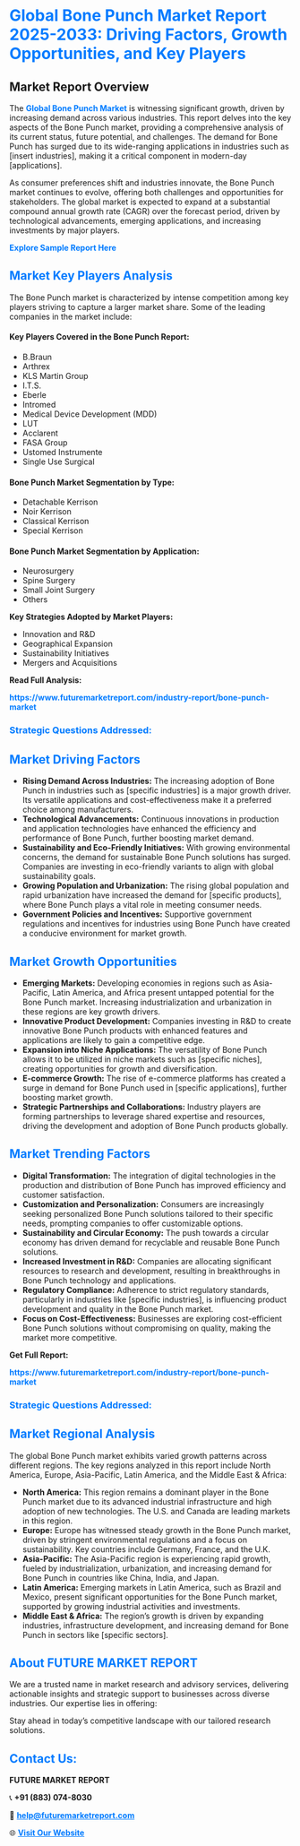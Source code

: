 <h1 style="color: #007BFF;">Global Bone Punch Market Report 2025-2033: Driving Factors, Growth Opportunities, and Key Players</h1>

<section id="overview">
<h2>Market Report Overview</h2>
<p>The <a href="https://www.futuremarketreport.com/industry-report/bone-punch-market" style="color: #007BFF; text-decoration: none;"><strong>Global Bone Punch Market</strong></a> is witnessing significant growth, driven by increasing demand across various industries. This report delves into the key aspects of the Bone Punch market, providing a comprehensive analysis of its current status, future potential, and challenges. The demand for Bone Punch has surged due to its wide-ranging applications in industries such as [insert industries], making it a critical component in modern-day [applications].</p>
<p>As consumer preferences shift and industries innovate, the Bone Punch market continues to evolve, offering both challenges and opportunities for stakeholders. The global market is expected to expand at a substantial compound annual growth rate (CAGR) over the forecast period, driven by technological advancements, emerging applications, and increasing investments by major players.</p>
</section>

<section id="overview">
<p><a href="https://www.futuremarketreport.com/request-sample/reportId=56580" style="color: #007BFF; text-decoration: none;"><strong>Explore Sample Report Here</strong></a></p>
</section>

<section id="key-players">
<h2 style="color: #007BFF;">Market Key Players Analysis</h2>
<p>The Bone Punch market is characterized by intense competition among key players striving to capture a larger market share. Some of the leading companies in the market include:</p>
<h4>Key Players Covered in the Bone Punch Report:</h4>
<ul><li>B.Braun</li><li>Arthrex</li><li>KLS Martin Group</li><li>I.T.S.</li><li>Eberle</li><li>Intromed</li><li>Medical Device Development (MDD)</li><li>LUT</li><li>Acclarent</li><li>FASA Group</li><li>Ustomed Instrumente</li><li>Single Use Surgical</li></ul>
<h4>Bone Punch Market Segmentation by Type:</h4>
<ul><li>Detachable Kerrison</li><li>Noir Kerrison</li><li>Classical Kerrison</li><li>Special Kerrison</li></ul>

<h4>Bone Punch Market Segmentation by Application:</h4>
<ul><li>Neurosurgery</li><li>Spine Surgery</li><li>Small Joint Surgery</li><li>Others</li></ul>
<p><strong>Key Strategies Adopted by Market Players:</strong></p>
<ul>
<li>Innovation and R&D</li>
<li>Geographical Expansion</li>
<li>Sustainability Initiatives</li>
<li>Mergers and Acquisitions</li>
</ul>
</section>

<section>
<p><strong>Read Full Analysis: </strong></p><a href="https://www.futuremarketreport.com/industry-report/bone-punch-market" style="color: #007BFF; text-decoration: none;"><strong>https://www.futuremarketreport.com/industry-report/bone-punch-market</strong></a>
<h3 style="color: #007BFF;">Strategic Questions Addressed:</h3>
</section>

<section id="driving-factors">
<h2 style="color: #007BFF;">Market Driving Factors</h2>
<ul>
<li><strong>Rising Demand Across Industries:</strong> The increasing adoption of Bone Punch in industries such as [specific industries] is a major growth driver. Its versatile applications and cost-effectiveness make it a preferred choice among manufacturers.</li>
<li><strong>Technological Advancements:</strong> Continuous innovations in production and application technologies have enhanced the efficiency and performance of Bone Punch, further boosting market demand.</li>
<li><strong>Sustainability and Eco-Friendly Initiatives:</strong> With growing environmental concerns, the demand for sustainable Bone Punch solutions has surged. Companies are investing in eco-friendly variants to align with global sustainability goals.</li>
<li><strong>Growing Population and Urbanization:</strong> The rising global population and rapid urbanization have increased the demand for [specific products], where Bone Punch plays a vital role in meeting consumer needs.</li>
<li><strong>Government Policies and Incentives:</strong> Supportive government regulations and incentives for industries using Bone Punch have created a conducive environment for market growth.</li>
</ul>
</section>

<section id="growth-opportunities">
<h2 style="color: #007BFF;">Market Growth Opportunities</h2>
<ul>
<li><strong>Emerging Markets:</strong> Developing economies in regions such as Asia-Pacific, Latin America, and Africa present untapped potential for the Bone Punch market. Increasing industrialization and urbanization in these regions are key growth drivers.</li>
<li><strong>Innovative Product Development:</strong> Companies investing in R&D to create innovative Bone Punch products with enhanced features and applications are likely to gain a competitive edge.</li>
<li><strong>Expansion into Niche Applications:</strong> The versatility of Bone Punch allows it to be utilized in niche markets such as [specific niches], creating opportunities for growth and diversification.</li>
<li><strong>E-commerce Growth:</strong> The rise of e-commerce platforms has created a surge in demand for Bone Punch used in [specific applications], further boosting market growth.</li>
<li><strong>Strategic Partnerships and Collaborations:</strong> Industry players are forming partnerships to leverage shared expertise and resources, driving the development and adoption of Bone Punch products globally.</li>
</ul>
</section>

<section id="trending-factors">
<h2 style="color: #007BFF;">Market Trending Factors</h2>
<ul>
<li><strong>Digital Transformation:</strong> The integration of digital technologies in the production and distribution of Bone Punch has improved efficiency and customer satisfaction.</li>
<li><strong>Customization and Personalization:</strong> Consumers are increasingly seeking personalized Bone Punch solutions tailored to their specific needs, prompting companies to offer customizable options.</li>
<li><strong>Sustainability and Circular Economy:</strong> The push towards a circular economy has driven demand for recyclable and reusable Bone Punch solutions.</li>
<li><strong>Increased Investment in R&D:</strong> Companies are allocating significant resources to research and development, resulting in breakthroughs in Bone Punch technology and applications.</li>
<li><strong>Regulatory Compliance:</strong> Adherence to strict regulatory standards, particularly in industries like [specific industries], is influencing product development and quality in the Bone Punch market.</li>
<li><strong>Focus on Cost-Effectiveness:</strong> Businesses are exploring cost-efficient Bone Punch solutions without compromising on quality, making the market more competitive.</li>
</ul>
</section>

<section>
<p><strong>Get Full Report: </strong></p><a href="https://www.futuremarketreport.com/industry-report/bone-punch-market" style="color: #007BFF; text-decoration: none;"><strong>https://www.futuremarketreport.com/industry-report/bone-punch-market</strong></a>
<h3 style="color: #007BFF;">Strategic Questions Addressed:</h3>
</section>


<section id="regional-analysis">
<h2 style="color: #007BFF;">Market Regional Analysis</h2>
<p>The global Bone Punch market exhibits varied growth patterns across different regions. The key regions analyzed in this report include North America, Europe, Asia-Pacific, Latin America, and the Middle East & Africa:</p>
<ul>
<li><strong>North America:</strong> This region remains a dominant player in the Bone Punch market due to its advanced industrial infrastructure and high adoption of new technologies. The U.S. and Canada are leading markets in this region.</li>
<li><strong>Europe:</strong> Europe has witnessed steady growth in the Bone Punch market, driven by stringent environmental regulations and a focus on sustainability. Key countries include Germany, France, and the U.K.</li>
<li><strong>Asia-Pacific:</strong> The Asia-Pacific region is experiencing rapid growth, fueled by industrialization, urbanization, and increasing demand for Bone Punch in countries like China, India, and Japan.</li>
<li><strong>Latin America:</strong> Emerging markets in Latin America, such as Brazil and Mexico, present significant opportunities for the Bone Punch market, supported by growing industrial activities and investments.</li>
<li><strong>Middle East & Africa:</strong> The region’s growth is driven by expanding industries, infrastructure development, and increasing demand for Bone Punch in sectors like [specific sectors].</li>
</ul>
</section>

<footer>
<h2 style="color: #007BFF;">About FUTURE MARKET REPORT</h2>
<p>We are a trusted name in market research and advisory services, delivering actionable insights and strategic support to businesses across diverse industries. Our expertise lies in offering:</p>

<p>Stay ahead in today’s competitive landscape with our tailored research solutions.</p>

<h2 style="color: #007BFF;">Contact Us:</h2>
<p><strong>FUTURE MARKET REPORT</strong></p>
<p>📞 <strong>+91 (883) 074-8030</strong></p>
<p>📧 <strong><a href="mailto:help@futuremarketreport.com" style="color: #007BFF;">help@futuremarketreport.com</a></strong></p>
<p>🌐 <strong><a href="https://www.futuremarketreport.com/" style="color: #007BFF;">Visit Our Website</a></strong></p>
</footer>